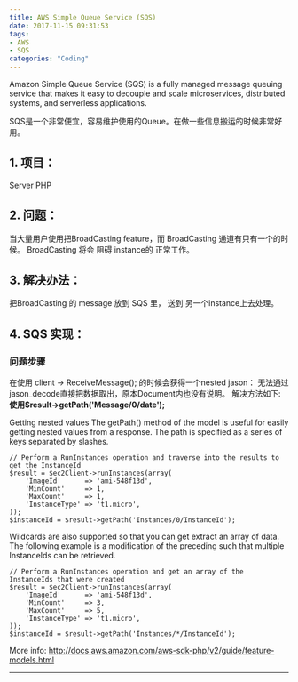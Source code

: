 ```yaml
---
title: AWS Simple Queue Service (SQS)
date: 2017-11-15 09:31:53
tags: 
- AWS
- SQS
categories: "Coding"
---
```


Amazon Simple Queue Service (SQS) is a fully managed message queuing service that makes it easy to decouple and scale microservices, distributed systems, and serverless applications.

SQS是一个非常便宜，容易维护使用的Queue。在做一些信息搬运的时候非常好用。

## 1. 项目：
Server PHP

## 2. 问题：
当大量用户使用把BroadCasting feature，而 BroadCasting 通道有只有一个的时候。
BroadCasting 将会 阻碍 instance的 正常工作。

## 3. 解决办法：
把BroadCasting 的 message 放到 SQS 里， 送到 另一个instance上去处理。

## 4. SQS 实现：


###  问题步骤
在使用 client -> ReceiveMessage(); 的时候会获得一个nested jason：
无法通过jason_decode直接把数据取出，原本Document内也没有说明。
解决方法如下: 
      **使用$result->getPath('Message/0/date');**

Getting nested values
The getPath() method of the model is useful for easily getting nested values from a response. The path is specified as a series of keys separated by slashes.

```
// Perform a RunInstances operation and traverse into the results to get the InstanceId
$result = $ec2Client->runInstances(array(
    'ImageId'      => 'ami-548f13d',
    'MinCount'     => 1,
    'MaxCount'     => 1,
    'InstanceType' => 't1.micro',
));
$instanceId = $result->getPath('Instances/0/InstanceId');
```

Wildcards are also supported so that you can get extract an array of data. The following example is a modification of the preceding such that multiple InstanceIds can be retrieved.

```
// Perform a RunInstances operation and get an array of the InstanceIds that were created
$result = $ec2Client->runInstances(array(
    'ImageId'      => 'ami-548f13d',
    'MinCount'     => 3,
    'MaxCount'     => 5,
    'InstanceType' => 't1.micro',
));
$instanceId = $result->getPath('Instances/*/InstanceId');

```
More info: http://docs.aws.amazon.com/aws-sdk-php/v2/guide/feature-models.html
******
